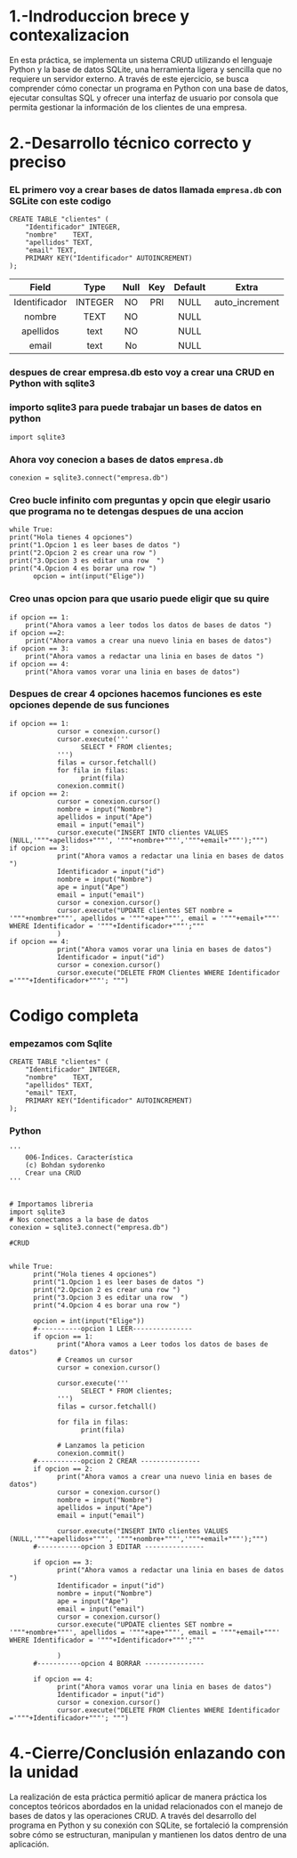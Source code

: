 # 1.-Indroduccion brece y contexalizacion
En esta práctica, se implementa un sistema CRUD utilizando el lenguaje Python y la base de datos SQLite, una herramienta ligera y sencilla que no requiere un servidor externo. A través de este ejercicio, se busca comprender cómo conectar un programa en Python con una base de datos, ejecutar consultas SQL y ofrecer una interfaz de usuario por consola que permita gestionar la información de los clientes de una empresa.



# 2.-Desarrollo técnico correcto y preciso

### EL primero voy a crear bases de datos llamada `empresa.db` con SGLite con este codigo 
```
CREATE TABLE "clientes" (
	"Identificador"	INTEGER,
	"nombre"	TEXT,
	"apellidos"	TEXT,
	"email"	TEXT,
	PRIMARY KEY("Identificador" AUTOINCREMENT)
);
```
| Field       | Type         | Null | Key | Default | Extra          |
|:-------------:|:--------------:|:------:|:-----:|:---------:|:----------------:|
| Identificador          | INTEGER          | NO   | PRI | NULL    | auto_increment |
| nombre      | TEXT | NO   |     | NULL    |                |
| apellidos | text         | NO  |     | NULL    |                |
| email | text         | No  |     | NULL    |                |

### despues de crear empresa.db esto voy a crear una CRUD en Python with sqlite3
### importo sqlite3 para puede trabajar un bases de datos en python
```
import sqlite3
```
### Ahora voy conecion a bases de datos `empresa.db` 
```
conexion = sqlite3.connect("empresa.db")    
```
### Creo bucle infinito com preguntas y opcin que elegir usario que programa no te detengas despues de una accion 
```
while True:
print("Hola tienes 4 opciones")
print("1.Opcion 1 es leer bases de datos ")
print("2.Opcion 2 es crear una row ")
print("3.Opcion 3 es editar una row  ")
print("4.Opcion 4 es borar una row ")
      opcion = int(input("Elige"))
```
### Creo unas opcion para que usario puede eligir que su quire 
```
if opcion == 1:
    print("Ahora vamos a leer todos los datos de bases de datos ")
if opcion ==2:
    print("Ahora vamos a crear una nuevo linia en bases de datos")
if opcion == 3:
    print("Ahora vamos a redactar una linia en bases de datos ")
if opcion == 4:
    print("Ahora vamos vorar una linia en bases de datos")

```
### Despues de crear 4 opciones hacemos funciones es este opciones depende de sus funciones 
```
if opcion == 1:
            cursor = conexion.cursor()
            cursor.execute('''
                  SELECT * FROM clientes;
            ''')
            filas = cursor.fetchall()
            for fila in filas:    
                  print(fila)
            conexion.commit()
if opcion == 2:
            cursor = conexion.cursor()
            nombre = input("Nombre")
            apellidos = input("Ape")
            email = input("email")
            cursor.execute("INSERT INTO clientes VALUES (NULL,'"""+apellidos+"""', '"""+nombre+"""','"""+email+"""');""")
if opcion == 3:
            print("Ahora vamos a redactar una linia en bases de datos ")
            Identificador = input("id")
            nombre = input("Nombre")
            ape = input("Ape")
            email = input("email")
            cursor = conexion.cursor()
            cursor.execute("UPDATE clientes SET nombre = '"""+nombre+"""', apellidos = '"""+ape+"""', email = '"""+email+"""' WHERE Identificador = '"""+Identificador+"""';"""                  
            )
if opcion == 4:
            print("Ahora vamos vorar una linia en bases de datos")
            Identificador = input("id")
            cursor = conexion.cursor()
            cursor.execute("DELETE FROM Clientes WHERE Identificador ='"""+Identificador+"""'; """)
```

# Codigo completa 
### empezamos com Sqlite
```
CREATE TABLE "clientes" (
	"Identificador"	INTEGER,
	"nombre"	TEXT,
	"apellidos"	TEXT,
	"email"	TEXT,
	PRIMARY KEY("Identificador" AUTOINCREMENT)
);

```
### Python
```
'''
    006-Índices. Característica
    (c) Bohdan sydorenko
    Crear una CRUD
'''


# Importamos libreria
import sqlite3
# Nos conectamos a la base de datos
conexion = sqlite3.connect("empresa.db")

#CRUD


while True:
      print("Hola tienes 4 opciones")
      print("1.Opcion 1 es leer bases de datos ")
      print("2.Opcion 2 es crear una row ")
      print("3.Opcion 3 es editar una row  ")
      print("4.Opcion 4 es borar una row ")

      opcion = int(input("Elige"))
      #-----------opcion 1 LEER---------------
      if opcion == 1:
            print("Ahora vamos a Leer todos los datos de bases de datos")
            # Creamos un cursor
            cursor = conexion.cursor()

            cursor.execute('''
                  SELECT * FROM clientes;
            ''')
            filas = cursor.fetchall()

            for fila in filas:    
                  print(fila)

            # Lanzamos la peticion
            conexion.commit()
      #-----------opcion 2 CREAR ---------------
      if opcion == 2:
            print("Ahora vamos a crear una nuevo linia en bases de datos")
            cursor = conexion.cursor()
            nombre = input("Nombre")
            apellidos = input("Ape")
            email = input("email")

            cursor.execute("INSERT INTO clientes VALUES (NULL,'"""+apellidos+"""', '"""+nombre+"""','"""+email+"""');""")
      #-----------opcion 3 EDITAR ---------------

      if opcion == 3:
            print("Ahora vamos a redactar una linia en bases de datos ")
            Identificador = input("id")
            nombre = input("Nombre")
            ape = input("Ape")
            email = input("email")
            cursor = conexion.cursor()
            cursor.execute("UPDATE clientes SET nombre = '"""+nombre+"""', apellidos = '"""+ape+"""', email = '"""+email+"""' WHERE Identificador = '"""+Identificador+"""';"""                  

            )
      #-----------opcion 4 BORRAR ---------------

      if opcion == 4:
            print("Ahora vamos vorar una linia en bases de datos")
            Identificador = input("id")
            cursor = conexion.cursor()
            cursor.execute("DELETE FROM Clientes WHERE Identificador ='"""+Identificador+"""'; """)
```

# 4.-Cierre/Conclusión enlazando con la unidad

La realización de esta práctica permitió aplicar de manera práctica los conceptos teóricos abordados en la unidad relacionados con el manejo de bases de datos y las operaciones CRUD. A través del desarrollo del programa en Python y su conexión con SQLite, se fortaleció la comprensión sobre cómo se estructuran, manipulan y mantienen los datos dentro de una aplicación.






